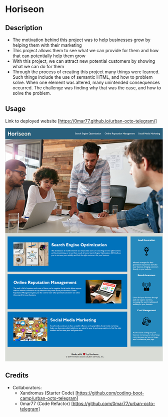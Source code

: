 # Horiseon

## Description

- The motivation behind this project was to help businesses grow by helping them with their marketing
- This project allows them to see what we can provide for them and how that can potentially help them grow
- With this project, we can attract new potential customers by showing what we can do for them
- Through the process of creating this project many things were learned. Such things include the use of semantic HTML, and how to problem solve. 
  When one element was altered, many unintended consequences occurred. The challenge was finding why that was the case, and how to solve the problem.

## Usage

Link to deployed website [https://0mar77.github.io/urban-octo-telegram/] 

![alt text](assets/images/screenshot.png)


## Credits

- Collaborators: 
    - Xandromus (Starter Code) [https://github.com/coding-boot-camp/urban-octo-telegram]
    - 0mar77 (Code Refactor) [https://github.com/0mar77/urban-octo-telegram]





